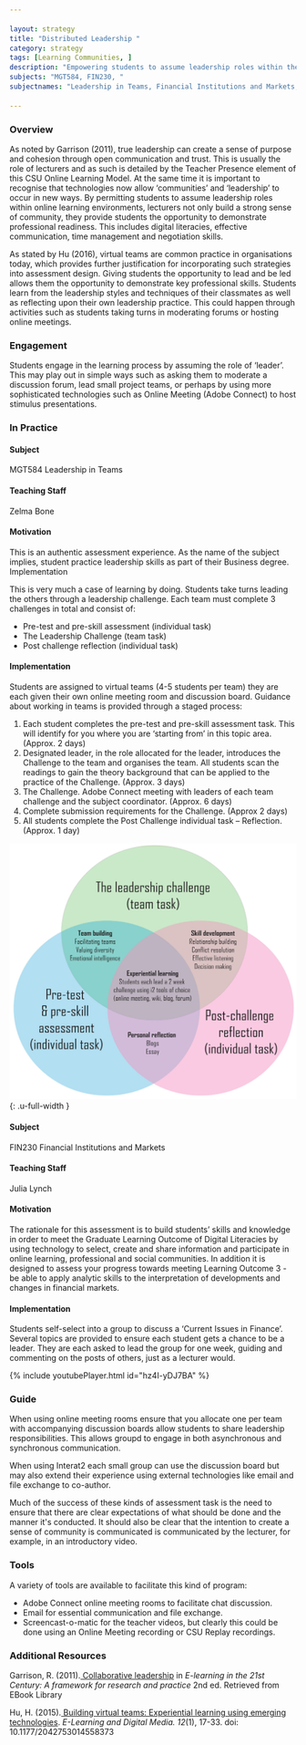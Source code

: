 ```yaml
---

layout: strategy
title: "Distributed Leadership "
category: strategy
tags: [Learning Communities, ]
description: "Empowering students to assume leadership roles within their learning experience."
subjects: "MGT584, FIN230, "
subjectnames: "Leadership in Teams, Financial Institutions and Markets, "

---
```


### Overview

As noted by Garrison (2011), true leadership can create a sense of purpose and cohesion through open communication and trust. This is usually the role of lecturers and as such is detailed by the Teacher Presence element of this CSU Online Learning Model. At the same time it is important to recognise that technologies now allow ‘communities’ and ‘leadership’ to occur in new ways. By permitting students to assume leadership roles within online learning environments, lecturers not only build a strong sense of community, they provide students the opportunity to demonstrate professional readiness. This includes digital literacies, effective communication, time management and negotiation skills.

As stated by Hu (2016), virtual teams are common practice in organisations today, which provides further justification for incorporating such strategies into assessment design. Giving students the opportunity to lead and be led allows them the opportunity to demonstrate key professional skills. Students learn from the leadership styles and techniques of their classmates as well as reflecting upon their own leadership practice. This could happen through activities such as students taking turns in moderating forums or hosting online meetings.

### Engagement

Students engage in the learning process by assuming the role of ‘leader’. This may play out in simple ways such as asking them to moderate a discussion forum, lead small project teams, or perhaps by using more sophisticated technologies such as Online Meeting (Adobe Connect) to host stimulus presentations.

### In Practice
<div class="u-release practice" >

<div class="practice-item">
<div class="practice-content" markdown="1">

#### Subject

MGT584 Leadership in Teams

#### Teaching Staff

Zelma Bone

#### Motivation

This is an authentic assessment experience. As the name of the subject implies, student practice leadership skills as part of their Business degree.
Implementation

This is very much a case of learning by doing. Students take turns leading the others through a leadership challenge. Each team must complete 3 challenges in total and consist of:

- Pre-test and pre-skill assessment (individual task)
- The Leadership Challenge (team task)
- Post challenge reflection (individual task)

#### Implementation

Students are assigned to virtual teams (4-5 students per team) they are each given their own online meeting room and discussion board. Guidance about working in teams is provided through a staged process:

1. Each student completes the pre-test and pre-skill assessment task. This will identify for you where you are ‘starting from’ in this topic area. (Approx. 2 days)
2. Designated leader, in the role allocated for the leader, introduces the Challenge to the team and organises the team. All students scan the readings to gain the theory background that can be applied to the practice of the Challenge. (Approx. 3 days)
3. The Challenge. Adobe Connect meeting with leaders of each team challenge and the subject coordinator. (Approx. 6 days)
4. Complete submission requirements for the Challenge. (Approx 2 days)
5. All students complete the Post Challenge individual task – Reflection. (Approx. 1 day)

![Diagram on subjects approach](../images/practices/distributed-leadership-1.jpg){: .u-full-width
}
</div>
</div>

<div class="practice-item">
<div class="practice-content" markdown="1">

#### Subject

FIN230 Financial Institutions and Markets

#### Teaching Staff

Julia Lynch

#### Motivation

The rationale for this assessment is to build students’ skills and knowledge in order to meet the Graduate Learning Outcome of Digital Literacies by using technology to select, create and share information and participate in online learning, professional and social communities. In addition it is designed to assess your progress towards meeting Learning Outcome 3 - be able to apply analytic skills to the interpretation of developments and changes in financial markets.

#### Implementation

Students self-select into a group to discuss a ‘Current Issues in Finance’. Several topics are provided to ensure each student gets a chance to be a leader. They are each asked to lead the group for one week, guiding and commenting on the posts of others, just as a lecturer would.

{% include youtubePlayer.html id="hz4I-yDJ7BA" %}

</div>
</div>
</div>

### Guide

When using online meeting rooms ensure that you allocate one per team with accompanying discussion boards allow students to share leadership responsibilities. This allows groupd to engage in both asynchronous and synchronous communication.

When using Interat2 each small group can use the discussion board but may also extend their experience using external technologies like email and file exchange to co-author.

Much of the success of these kinds of assessment task is the need to ensure that there are clear expectations of what should be done and the manner it's conducted. It should also be clear that the intention to create a sense of community is communicated is communicated by the lecturer, for example, in an introductory video.

### Tools

A variety of tools are available to facilitate this kind of program:

- Adobe Connect online meeting rooms to facilitate chat discussion.
- Email for essential communication and file exchange.
- Screencast-o-matic for the teacher videos, but clearly this could be done using an Online Meeting recording or CSU Replay recordings.

### Additional Resources

<div class="apa-ref" markdown="1">

Garrison, R. (2011).[ Collaborative leadership](http://www.csuau.eblib.com.ezproxy.csu.edu.au/patron/Read.aspx?p=668750&pg=138) in *E-learning in the 21st Century: A framework for research and practice* 2nd ed. Retrieved from EBook Library

 Hu, H. (2015).[ Building virtual teams: Experiential learning using emerging technologies](http://ldm.sagepub.com.ezproxy.csu.edu.au/content/12/1/17.full.pdf+html). *E-Learning and Digital Media. 12*(1), 17-33. doi: 10.1177/2042753014558373

</div>
